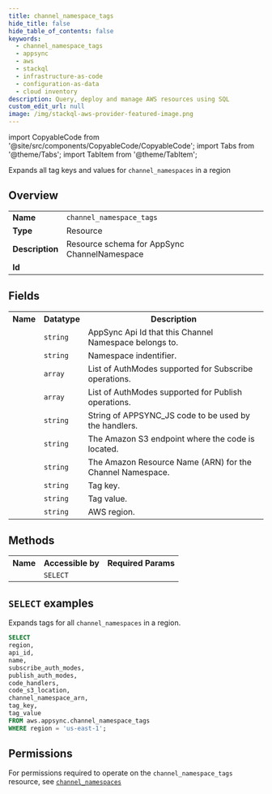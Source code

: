 ```yaml
---
title: channel_namespace_tags
hide_title: false
hide_table_of_contents: false
keywords:
  - channel_namespace_tags
  - appsync
  - aws
  - stackql
  - infrastructure-as-code
  - configuration-as-data
  - cloud inventory
description: Query, deploy and manage AWS resources using SQL
custom_edit_url: null
image: /img/stackql-aws-provider-featured-image.png
---
```


import CopyableCode from '@site/src/components/CopyableCode/CopyableCode';
import Tabs from '@theme/Tabs';
import TabItem from '@theme/TabItem';

Expands all tag keys and values for <code>channel_namespaces</code> in a region

## Overview
<table>
<tbody>
<tr><td><b>Name</b></td><td><code>channel_namespace_tags</code></td></tr>
<tr><td><b>Type</b></td><td>Resource</td></tr>
<tr><td><b>Description</b></td><td>Resource schema for AppSync ChannelNamespace</td></tr>
<tr><td><b>Id</b></td><td><CopyableCode code="aws.appsync.channel_namespace_tags" /></td></tr>
</tbody>
</table>

## Fields
<table>
<tbody>
<tr><th>Name</th><th>Datatype</th><th>Description</th></tr><tr><td><CopyableCode code="api_id" /></td><td><code>string</code></td><td>AppSync Api Id that this Channel Namespace belongs to.</td></tr>
<tr><td><CopyableCode code="name" /></td><td><code>string</code></td><td>Namespace indentifier.</td></tr>
<tr><td><CopyableCode code="subscribe_auth_modes" /></td><td><code>array</code></td><td>List of AuthModes supported for Subscribe operations.</td></tr>
<tr><td><CopyableCode code="publish_auth_modes" /></td><td><code>array</code></td><td>List of AuthModes supported for Publish operations.</td></tr>
<tr><td><CopyableCode code="code_handlers" /></td><td><code>string</code></td><td>String of APPSYNC_JS code to be used by the handlers.</td></tr>
<tr><td><CopyableCode code="code_s3_location" /></td><td><code>string</code></td><td>The Amazon S3 endpoint where the code is located.</td></tr>
<tr><td><CopyableCode code="channel_namespace_arn" /></td><td><code>string</code></td><td>The Amazon Resource Name (ARN) for the Channel Namespace.</td></tr>
<tr><td><CopyableCode code="tag_key" /></td><td><code>string</code></td><td>Tag key.</td></tr>
<tr><td><CopyableCode code="tag_value" /></td><td><code>string</code></td><td>Tag value.</td></tr>
<tr><td><CopyableCode code="region" /></td><td><code>string</code></td><td>AWS region.</td></tr>
</tbody>
</table>

## Methods

<table>
<tbody>
  <tr>
    <th>Name</th>
    <th>Accessible by</th>
    <th>Required Params</th>
  </tr>
  <tr>
    <td><CopyableCode code="list_resources" /></td>
    <td><code>SELECT</code></td>
    <td><CopyableCode code="region" /></td>
  </tr>
</tbody>
</table>

## `SELECT` examples
Expands tags for all <code>channel_namespaces</code> in a region.
```sql
SELECT
region,
api_id,
name,
subscribe_auth_modes,
publish_auth_modes,
code_handlers,
code_s3_location,
channel_namespace_arn,
tag_key,
tag_value
FROM aws.appsync.channel_namespace_tags
WHERE region = 'us-east-1';
```


## Permissions

For permissions required to operate on the <code>channel_namespace_tags</code> resource, see <a href="/services/appsync/channel_namespaces/#permissions"><code>channel_namespaces</code></a>

